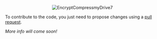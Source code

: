 <center><img alt="EncryptCompressmyDrive7" src="https://raw.githubusercontent.com/Marnix0810/encryptcompressmydrive7/master/img/Logo3.png"></center>

To contribute to the code, you just need to propose changes using a [pull request](https://help.github.com/articles/creating-a-pull-request/).

*More info will come soon!*
